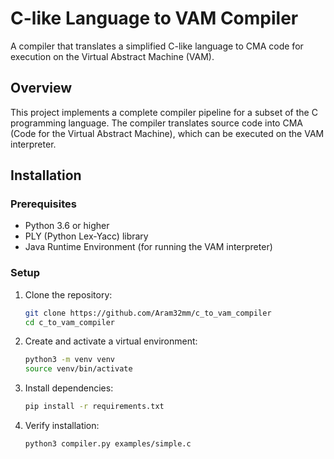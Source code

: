 # C-like Language to VAM Compiler

A compiler that translates a simplified C-like language to CMA code for execution on the Virtual Abstract Machine (VAM).

## Overview

This project implements a complete compiler pipeline for a subset of the C programming language. The compiler translates source code into CMA (Code for the Virtual Abstract Machine), which can be executed on the VAM interpreter.


## Installation

### Prerequisites

- Python 3.6 or higher
- PLY (Python Lex-Yacc) library
- Java Runtime Environment (for running the VAM interpreter)

### Setup

1. Clone the repository:
   ```bash
   git clone https://github.com/Aram32mm/c_to_vam_compiler
   cd c_to_vam_compiler
   ```

2. Create and activate a virtual environment:
   ```bash
   python3 -m venv venv
   source venv/bin/activate
   ```

3. Install dependencies:
   ```bash
   pip install -r requirements.txt
   
   ```
   
4. Verify installation:
   ```bash
   python3 compiler.py examples/simple.c
   ```
